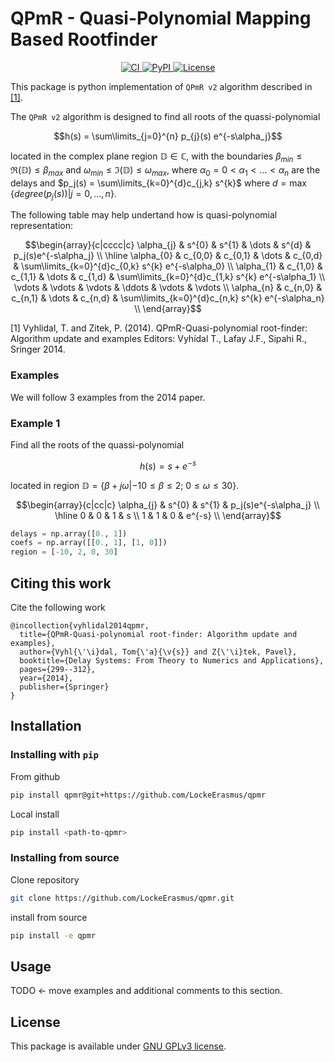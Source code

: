 # QPmR - Quasi-Polynomial Mapping Based Rootfinder

<p align="center">
    <a href="https://github.com/LockeErasmus/qpmr/actions">
        <img alt="CI" src="https://github.com/LockeErasmus/qpmr/workflows/CI/badge.svg?event=push&branch=master">
    </a>
    <a href="https://pypi.org/project/qpmr/">
        <img alt="PyPI" src="https://img.shields.io/pypi/v/qpmr">
    <!-- </a>
    <a href="https://qpmr.readthedocs.io/en/latest/?badge=latest">
        <img src="https://readthedocs.org/projects/qpmr/badge/?version=latest" alt="Documentation Status" />
    </a> -->
    <a href="https://github.com/LockeErasmus/qpmr/blob/master/LICENSE">
        <img alt="License" src=https://img.shields.io/badge/license-%20%20GNU%20GPLv3%20-green?style=plastic>
    </a>
    <br/>
</p>

This package is python implementation of `QPmR v2` algorithm described in [[1]](#1). 

The `QPmR v2` algorithm is designed to find all roots of the quassi-polynomial

$$h(s) = \sum\limits_{j=0}^{n} p_{j}(s) e^{-s\alpha_j}$$

located in the complex plane region $\mathbb{D} \in \mathbb{C}$, with the 
boundaries $\beta_{min} \leq \Re(\mathbb{D}) \leq \beta_{max}$ and 
$\omega_{min} \leq \Im(\mathbb{D}) \leq \omega_{max}$, where $\alpha_{0}=0 < \alpha_{1} < \dots < \alpha_n$ are the delays and $p_j(s) = \sum\limits_{k=0}^{d}c_{j,k} s^{k}$ where $d = \max\{degree(p_j(s))|j=0,\dots, n\}$.

The following table may help undertand how is quasi-polynomial representation:

```math
\begin{array}{c|cccc|c}
 \alpha_{j} & s^{0} & s^{1} & \dots & s^{d} & p_j(s)e^{-s\alpha_j} \\ \hline
\alpha_{0} & c_{0,0} & c_{0,1} & \dots & c_{0,d} &  \sum\limits_{k=0}^{d}c_{0,k} s^{k} e^{-s\alpha_0} \\
\alpha_{1} & c_{1,0} & c_{1,1} & \dots & c_{1,d} &  \sum\limits_{k=0}^{d}c_{1,k} s^{k} e^{-s\alpha_1} \\
\vdots & \vdots & \vdots & \ddots & \vdots &  \vdots \\
\alpha_{n} & c_{n,0} & c_{n,1} & \dots & c_{n,d} &  \sum\limits_{k=0}^{d}c_{n,k} s^{k} e^{-s\alpha_n} \\
\end{array}
```

<a id="1">[1]</a>
Vyhlidal, T. and Zitek, P. (2014). 
QPmR-Quasi-polynomial root-finder: Algorithm update and examples
Editors: Vyhídal T., Lafay J.F., Sipahi R., Sringer 2014.

### Examples

We will follow 3 examples from the 2014 paper.

### Example 1

Find all the roots of the quassi-polynomial

$$h(s) = s + e^{-s}$$

located in region $\mathbb{D} = \{\beta+j\omega| -10 \leq \beta\leq 2;~0 \leq \omega \leq 30\}$.
```math
\begin{array}{c|cc|c}
\alpha_{j} & s^{0} & s^{1} & p_j(s)e^{-s\alpha_j} \\ \hline
0 & 0 & 1 & s \\
1 & 1 & 0 & e^{-s} \\
\end{array}
```

```python
delays = np.array([0., 1])
coefs = np.array([[0., 1], [1, 0]])
region = [-10, 2, 0, 30]
```

## Citing this work

Cite the following work
```
@incollection{vyhlidal2014qpmr,
  title={QPmR-Quasi-polynomial root-finder: Algorithm update and examples},
  author={Vyhl{\'\i}dal, Tom{\'a}{\v{s}} and Z{\'\i}tek, Pavel},
  booktitle={Delay Systems: From Theory to Numerics and Applications},
  pages={299--312},
  year={2014},
  publisher={Springer}
}
```



## Installation

### Installing with `pip`

From github
```bash
pip install qpmr@git+https://github.com/LockeErasmus/qpmr
```

Local install
```bash
pip install <path-to-qpmr>
```

### Installing from source

Clone repository
```bash
git clone https://github.com/LockeErasmus/qpmr.git
```

install from source
```bash
pip install -e qpmr
```

## Usage

TODO <- move examples and additional comments to this section.

## License

This package is available under [GNU GPLv3 license](./LICENSE).
